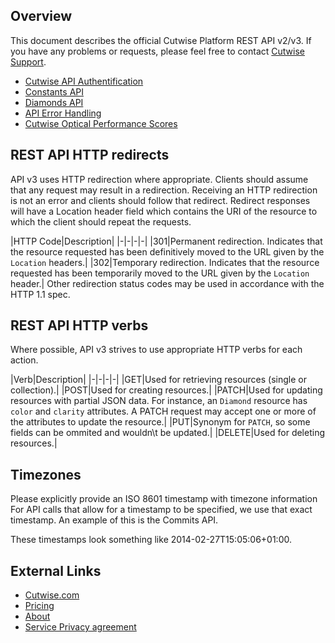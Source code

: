 ## Overview

This document describes the official Cutwise Platform REST API v2/v3. If you have any problems or requests, please feel free to contact [Cutwise Support](support@cutwise.com).

- [Cutwise API Authentification](rest/auth.md)
- [Constants API](rest/constants-api.md)
- [Diamonds API](rest/diamonds-api.md)
- [API Error Handling](rest/error-handling.md)
- [Cutwise Optical Performance Scores](rest/scoring-scale.md)

## REST API HTTP redirects

API v3 uses HTTP redirection where appropriate. Clients should assume that any request may result in a redirection. Receiving an HTTP redirection is not an error and clients should follow that redirect. Redirect responses will have a Location header field which contains the URI of the resource to which the client should repeat the requests.

|HTTP Code|Description|
|-|-|-|-|
|301|Permanent redirection. Indicates that the resource requested has been definitively moved to the URL given by the `Location` headers.|
|302|Temporary redirection. Indicates that the resource requested has been temporarily moved to the URL given by the `Location` header.|
Other redirection status codes may be used in accordance with the HTTP 1.1 spec.

## REST API HTTP verbs

Where possible, API v3 strives to use appropriate HTTP verbs for each action.

|Verb|Description|
|-|-|-|-|
|GET|Used for retrieving resources (single or collection).|
|POST|Used for creating resources.|
|PATCH|Used for updating resources with partial JSON data. For instance, an `Diamond` resource has `color` and `clarity` attributes. A PATCH request may accept one or more of the attributes to update the resource.|
|PUT|Synonym for `PATCH`, so some fields can be ommited and wouldn\t be updated.|
|DELETE|Used for deleting resources.|

## Timezones

Please explicitly provide an ISO 8601 timestamp with timezone information
For API calls that allow for a timestamp to be specified, we use that exact timestamp. An example of this is the Commits API.

These timestamps look something like 2014-02-27T15:05:06+01:00.

## External Links

- [Cutwise.com](https://cutwise.com)
- [Pricing](https://cutwise.com/pricing/)
- [About](https://octonus-teams.com/wiki/display/CUDO/About+Cutwise+Team)
- [Service Privacy agreement](https://cutwise.com/privacy)
